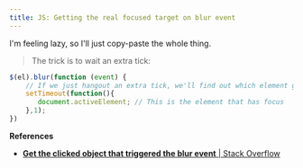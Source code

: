 ```yaml
---
title: JS: Getting the real focused target on blur event
---
```


I'm feeling lazy, so I'll just copy-paste the whole thing.

> The trick is to wait an extra tick:
```js
$(el).blur(function (event) {
    // If we just hangout an extra tick, we'll find out which element got focus really
    setTimeout(function(){
       document.activeElement; // This is the element that has focus
    },1);
})
```


**References**
- [**Get the clicked object that triggered the blur event** | Stack Overflow](http://stackoverflow.com/questions/11544554/get-the-clicked-object-that-triggered-jquery-blur-event)
